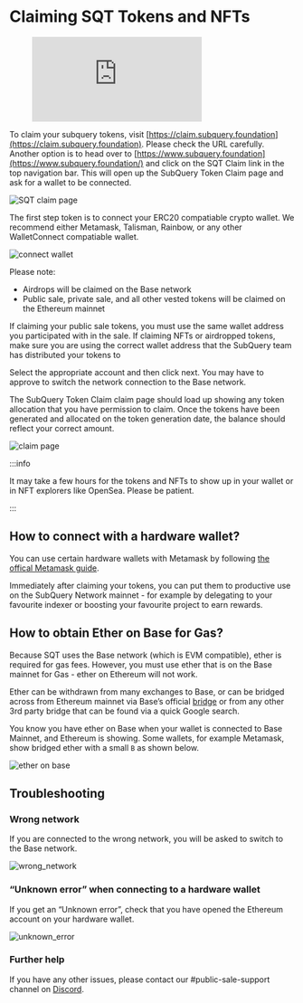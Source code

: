 # Claiming SQT Tokens and NFTs

<figure class="video_container">
  <iframe src="https://www.youtube.com/embed/vVHbrxIA5KE" frameborder="0" allowfullscreen="true"></iframe>
</figure>

To claim your subquery tokens, visit [https://claim.subquery.foundation](https://claim.subquery.foundation). Please check the URL carefully. Another option is to head over to [https://www.subquery.foundation](https://www.subquery.foundation/) and click on the SQT Claim link in the top navigation bar. This will open up the SubQuery Token Claim page and ask for a wallet to be connected.

![SQT claim page](/assets/img/network/claim_page.png)

The first step token is to connect your ERC20 compatiable crypto wallet. We recommend either Metamask, Talisman, Rainbow, or any other WalletConnect compatiable wallet.

![connect wallet](/assets/img/network/claim_connect_wallet.png)

Please note:

- Airdrops will be claimed on the Base network
- Public sale, private sale, and all other vested tokens will be claimed on the Ethereum mainnet

If claiming your public sale tokens, you must use the same wallet address you participated with in the sale. If claiming NFTs or airdropped tokens, make sure you are using the correct wallet address that the SubQuery team has distributed your tokens to

Select the appropriate account and then click next. You may have to approve to switch the network connection to the Base network.

The SubQuery Token Claim claim page should load up showing any token allocation that you have permission to claim. Once the tokens have been generated and allocated on the token generation date, the balance should reflect your correct amount.

![claim page](/assets/img/network/claim_page_tokens.png)

:::info

It may take a few hours for the tokens and NFTs to show up in your wallet or in NFT explorers like OpenSea. Please be patient.

:::

## How to connect with a hardware wallet?

You can use certain hardware wallets with Metamask by following [the offical Metamask guide](https://support.metamask.io/hc/en-us/articles/4408552261275-Hardware-Wallet-Hub).

Immediately after claiming your tokens, you can put them to productive use on the SubQuery Network mainnet - for example by delegating to your favourite indexer or boosting your favourite project to earn rewards.

## How to obtain Ether on Base for Gas?

Because SQT uses the Base network (which is EVM compatible), ether is required for gas fees. However, you must use ether that is on the Base mainnet for Gas - ether on Ethereum will not work.

Ether can be withdrawn from many exchanges to Base, or can be bridged across from Ethereum mainnet via Base’s official [bridge](https://bridge.base.org/deposit) or from any other 3rd party bridge that can be found via a quick Google search.

You know you have ether on Base when your wallet is connected to Base Mainnet, and Ethereum is showing. Some wallets, for example Metamask, show bridged ether with a small `B` as shown below.

![ether on base](/assets/img/network/ether_on_base.png)

## Troubleshooting

### Wrong network

If you are connected to the wrong network, you will be asked to switch to the Base network.

![wrong_network](/assets/img/network/claim_wrong_network.png)

### “Unknown error” when connecting to a hardware wallet

If you get an “Unknown error”, check that you have opened the Ethereum account on your hardware wallet.

![unknown_error](/assets/img/network/claim_unknown_error.png)

### Further help

If you have any other issues, please contact our #public-sale-support channel on [Discord](https://discord.com/invite/subquery).

<!---Check out our video guide on How to delegate your SQT to help you get started on the SubQery Network.--->
